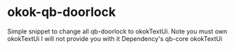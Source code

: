 # okok-qb-doorlock
Simple snippet to change all qb-doorlock to okokTextUi. Note you must own okokTextUi I will not provide you with it  Dependency's qb-core okokTextUi
